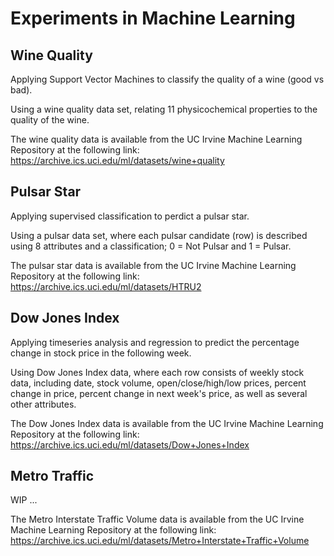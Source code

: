 # Experiments in Machine Learning

## Wine Quality

Applying Support Vector Machines to classify the quality of a wine (good vs bad).

Using a wine quality data set, relating 11 physicochemical properties to the quality of the wine.

The wine quality data is available from the UC Irvine Machine Learning Repository at the following link:
  https://archive.ics.uci.edu/ml/datasets/wine+quality

## Pulsar Star

Applying supervised classification to perdict a pulsar star.

Using a pulsar data set, where each pulsar candidate (row) is described using 8 attributes and a classification; 0 = Not Pulsar and 1 = Pulsar.

The pulsar star data is available from the UC Irvine Machine Learning Repository at the following link:
  https://archive.ics.uci.edu/ml/datasets/HTRU2

## Dow Jones Index

Applying timeseries analysis and regression to predict the percentage change in stock price in the following week.

Using Dow Jones Index data, where each row consists of weekly stock data, including date, stock volume, open/close/high/low prices, percent change in price, percent change in next week's price, as well as several other attributes.

The Dow Jones Index data is available from the UC Irvine Machine Learning Repository at the following link:
  https://archive.ics.uci.edu/ml/datasets/Dow+Jones+Index

## Metro Traffic

WIP ...

The Metro Interstate Traffic Volume data is available from the UC Irvine Machine Learning Repository at the following link:
  https://archive.ics.uci.edu/ml/datasets/Metro+Interstate+Traffic+Volume

